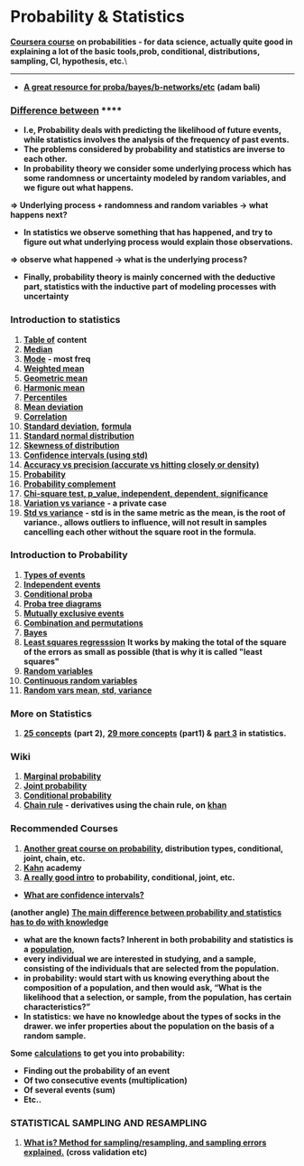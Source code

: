 # Probability & Statistics

[**Coursera course**](https://www.youtube.com/watch?v=WkOinijQmPU\&list=PLpl-gQkQivXiBmGyzLrUjzsblmQsLtkzJ\&index=1) **on probabilities - for data science, actually quite good in explaining a lot of the basic tools,prob, conditional, distributions, sampling, CI, hypothesis, etc.**\
****

* [**A great resource for proba/bayes/b-networks/etc**](https://metacademy.org/graphs/concepts/bayesian\_networks#focus=i9mo2e09\&mode=learn) **(adam bali)**

### [**Difference between**](https://stats.stackexchange.com/questions/665/whats-the-difference-between-probability-and-statistics) ****&#x20;

* **I.e, Probability deals with predicting the likelihood of future events, while statistics involves the analysis of the frequency of past events.**  &#x20;
* **The problems considered by probability and statistics are inverse to each other.**&#x20;
* **In probability theory we consider some underlying process which has some randomness or uncertainty modeled by random variables, and we figure out what happens.**

**=> Underlying process + randomness and random variables -> what happens next?**

* &#x20;**In statistics we observe something that has happened, and try to figure out what underlying process would explain those observations.**

**=> observe what happened -> what is the underlying process?**

* **Finally, probability theory is mainly concerned with the deductive part, statistics with the inductive part of modeling processes with uncertainty**

### **Introduction to statistics**

1. [**Table of**](https://www.mathsisfun.com/data/index.html#stats) **content**
2. [**Median**](https://www.mathsisfun.com/median.html)
3. [**Mode**](https://www.mathsisfun.com/mode.html) **- most freq**
4. [**Weighted mean**](https://www.mathsisfun.com/data/weighted-mean.html)
5. [**Geometric mean**](https://www.mathsisfun.com/numbers/geometric-mean.html)
6. [**Harmonic mean**](https://www.mathsisfun.com/numbers/harmonic-mean.html)
7. [**Percentiles**](https://www.mathsisfun.com/data/percentiles.html)
8. [**Mean deviation**](https://www.mathsisfun.com/data/mean-deviation.html)
9. [**Correlation**](https://www.mathsisfun.com/data/correlation.html)
10. [**Standard deviation**](https://www.mathsisfun.com/data/standard-deviation.html)**,** [**formula**](https://www.mathsisfun.com/data/standard-deviation-formulas.html)
11. [**Standard normal distribution**](https://www.mathsisfun.com/data/standard-normal-distribution.html)
12. [**Skewness of distribution**](https://www.mathsisfun.com/data/skewness.html)
13. [**Confidence intervals (using std)**](https://www.mathsisfun.com/data/confidence-interval.html)
14. [**Accuracy vs precision (accurate vs hitting closely or density)**](https://www.mathsisfun.com/accuracy-precision.html)
15. [**Probability**](https://www.mathsisfun.com/data/probability.html)
16. [**Probability complement**](https://www.mathsisfun.com/data/probability-complement.html)
17. [**Chi-square test, p\_value, independent, dependent, significance**](https://www.mathsisfun.com/data/chi-square-test.html)
18. [**Variation vs variance**](https://stats.stackexchange.com/questions/88348/is-variation-the-same-as-variance) **- a private case**
19. [**Std vs variance**](https://www.investopedia.com/ask/answers/021215/what-difference-between-standard-deviation-and-variance.asp) **- std is in the same metric as the mean, is the root of variance., allows outliers to influence, will not result in samples cancelling each other without the square root in the formula.**

### **Introduction to Probability**

1. [**Types of events**](https://www.mathsisfun.com/data/probability-events-types.html)
2. [**Independent events**](https://www.mathsisfun.com/data/probability-events-independent.html)
3. [**Conditional proba**](https://www.mathsisfun.com/data/probability-events-conditional.html)
4. [**Proba tree diagrams**](https://www.mathsisfun.com/data/probability-tree-diagrams.html)
5. [**Mutually exclusive events**](https://www.mathsisfun.com/data/probability-events-mutually-exclusive.html)
6. [**Combination and permutations**](https://www.mathsisfun.com/combinatorics/combinations-permutations.html)
7. [**Bayes**](https://www.mathsisfun.com/data/bayes-theorem.html)
8. [**Least squares regresssion**](https://www.mathsisfun.com/data/least-squares-regression.html) **It works by making the total of the square of the errors as small as possible (that is why it is called "least squares"**
9. [**Random variables**](https://www.mathsisfun.com/data/random-variables.html)
10. [**Continuous random variables**](https://www.mathsisfun.com/data/random-variables-continuous.html)
11. [**Random vars mean, std, variance**](https://www.mathsisfun.com/data/random-variables-mean-variance.html)

### **More on Statistics**

1. [**25 concepts**](https://www.datasciencecentral.com/profiles/blogs/25-statistical-concepts-explained-in-simple-english-part-2) **(part 2),** [**29 more concepts**](https://www.datasciencecentral.com/profiles/blogs/29-statistical-concepts-explained-in-simple-english-part-1) **(part1) &** [**part 3**](https://www.datasciencecentral.com/profiles/blogs/29-statistical-concepts-explained-in-simple-english-part-2?fbclid=IwAR0VQFeBaJsm3ouEf7sV5WAupE1cI3PXhzWe9-lUYkZ\_XCCF72\_3r8w5hrI) **in statistics.**

### **Wiki**

1. [**Marginal probability**](https://en.wikipedia.org/wiki/Marginal\_distribution)
2. [**Joint probability**](https://en.wikipedia.org/wiki/Joint\_probability\_distribution)
3. [**Conditional probability**](https://en.wikipedia.org/wiki/Probability)
4. [**Chain rule**](https://en.wikipedia.org/wiki/Chain\_rule\_\(probability\)) **- derivatives using the chain rule, on** [**khan**](https://www.khanacademy.org/math/ap-calculus-ab/ab-differentiation-2-new/ab-3-1a/v/chain-rule-introduction)

### **Recommended Courses**&#x20;

1. [**Another great course on probability**](http://legacydirs.umiacs.umd.edu/\~jbg/teaching/INST\_414/)**, distribution types, conditional, joint, chain, etc.**
2. [**Kahn**](https://www.khanacademy.org/math/precalculus/prob-comb) **academy**
3. [**A really good intro**](https://www.youtube.com/watch?v=5NMxiOGL39M) **to probability, conditional, joint, etc.**

* [**What are confidence intervals?**](https://towardsdatascience.com/a-very-friendly-introduction-to-confidence-intervals-9add126e714)

**(another angle)** [**The main difference between probability and statistics has to do with knowledge**](https://www.thoughtco.com/probability-vs-statistics-3126368)

* **what are the known facts? Inherent in both probability and statistics is a** [**population**](https://www.thoughtco.com/what-is-a-population-in-statistics-3126308)**,**&#x20;
* **every individual we are interested in studying, and a sample, consisting of the individuals that are selected from the population.**
* **in probability: would start with us knowing everything about the composition of a population, and then would ask, “What is the likelihood that a selection, or sample, from the population, has certain characteristics?”**
* **In statistics: we have no knowledge about the types of socks in the drawer. we infer properties about the population on the basis of a random sample.**&#x20;

**Some** [**calculations**](https://www.mathsisfun.com/data/probability.html) **to get you into probability:**

* **Finding out the probability of an event**
* **Of two consecutive events (multiplication)**
* **Of several events (sum)**
* **Etc..**&#x20;

### **STATISTICAL SAMPLING AND RESAMPLING**

1. [**What is? Method for sampling/resampling, and sampling errors explained.**](https://machinelearningmastery.com/statistical-sampling-and-resampling/) **(cross validation etc)**
